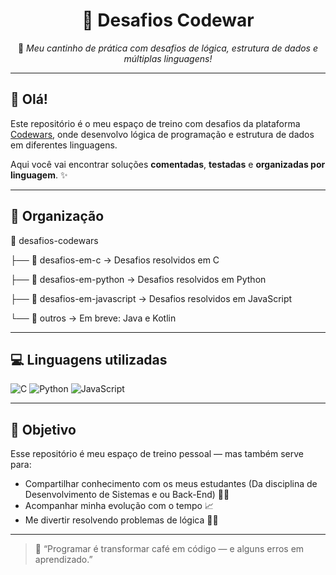 <div align="center">

# 🧠 Desafios Codewar

🌸 _Meu cantinho de prática com desafios de lógica, estrutura de dados e múltiplas linguagens!_

</div>

---

## 👋 Olá!

Este repositório é o meu espaço de treino com desafios da plataforma [Codewars](https://www.codewars.com/), onde desenvolvo lógica de programação e estrutura de dados em diferentes linguagens.

Aqui você vai encontrar soluções **comentadas**, **testadas** e **organizadas por linguagem**. ✨

---

## 📁 Organização

📂 desafios-codewars

├── 📁 desafios-em-c            → Desafios resolvidos em C

├── 📁 desafios-em-python       → Desafios resolvidos em Python

├── 📁 desafios-em-javascript   → Desafios resolvidos em JavaScript

└── 📁 outros       → Em breve: Java e Kotlin

---

## 💻 Linguagens utilizadas

![C](https://img.shields.io/badge/C-00599C?style=for-the-badge&logo=c&logoColor=white)
![Python](https://img.shields.io/badge/Python-3776AB?style=for-the-badge&logo=python&logoColor=white)
![JavaScript](https://img.shields.io/badge/JavaScript-F7DF1E?style=for-the-badge&logo=javascript&logoColor=black)

---

## 🎯 Objetivo
Esse repositório é meu espaço de treino pessoal — mas também serve para:
- Compartilhar conhecimento com os meus estudantes (Da disciplina de Desenvolvimento de Sistemas e ou Back-End) 👩‍💻
- Acompanhar minha evolução com o tempo 📈
- Me divertir resolvendo problemas de lógica 🤹‍♀️

---

> 💬 “Programar é transformar café em código — e alguns erros em aprendizado.”  



